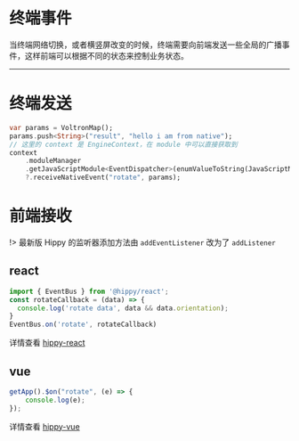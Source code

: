 # 终端事件

当终端网络切换，或者横竖屏改变的时候，终端需要向前端发送一些全局的广播事件，这样前端可以根据不同的状态来控制业务状态。

---

# 终端发送

```dart
var params = VoltronMap();
params.push<String>("result", "hello i am from native");
// 这里的 context 是 EngineContext，在 module 中可以直接获取到
context
    .moduleManager
    .getJavaScriptModule<EventDispatcher>(enumValueToString(JavaScriptModuleType.EventDispatcher))
    ?.receiveNativeEvent("rotate", params);
```

# 前端接收

!> 最新版 Hippy 的监听器添加方法由 `addEventListener` 改为了 `addListener`

## react

```jsx
import { EventBus } from '@hippy/react';
const rotateCallback = (data) => {
  console.log('rotate data', data && data.orientation);
}
EventBus.on('rotate', rotateCallback)
```

详情查看 [hippy-react](hippy-react/native-event?id=eventbus)

## vue

```js
getApp().$on("rotate", (e) => {
    console.log(e);
});
```

详情查看 [hippy-vue](hippy-vue/native-event?id=事件监听器)

